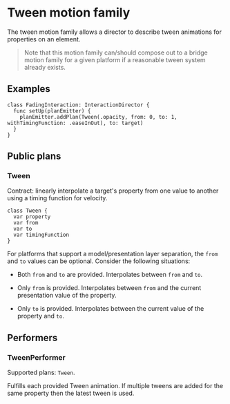 # Tween motion family

The tween motion family allows a director to describe tween animations for properties on an element.

> Note that this motion family can/should compose out to a bridge motion family for a given platform if a reasonable tween system already exists.

## Examples

    class FadingInteraction: InteractionDirector {
      func setUp(planEmitter) {
        planEmitter.addPlan(Tween(.opacity, from: 0, to: 1, withTimingFunction: .easeInOut), to: target)
      }
    }

## Public plans

### Tween

Contract: linearly interpolate a target's property from one value to another using a timing function for velocity.

    class Tween {
      var property
      var from
      var to
      var timingFunction
    }

For platforms that support a model/presentation layer separation, the `from` and `to` values can be optional. Consider the following situations:

- Both `from` and `to` are provided. Interpolates between `from` and `to`.

- Only `from` is provided. Interpolates between `from` and the current presentation value of the property.

- Only `to` is provided. Interpolates between the current value of the property and `to`.

## Performers

### TweenPerformer

Supported plans: `Tween`.

Fulfills each provided Tween animation. If multiple tweens are added for the same property then the latest tween is used.
